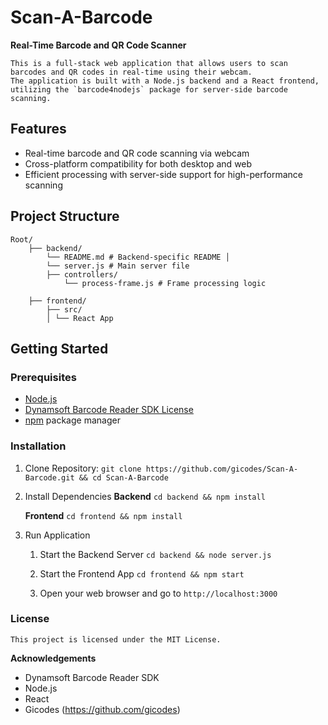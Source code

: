 # Scan-A-Barcode
**Real-Time Barcode and QR Code Scanner**

    This is a full-stack web application that allows users to scan barcodes and QR codes in real-time using their webcam. 
    The application is built with a Node.js backend and a React frontend, utilizing the `barcode4nodejs` package for server-side barcode scanning.

## Features
- Real-time barcode and QR code scanning via webcam
- Cross-platform compatibility for both desktop and web
- Efficient processing with server-side support for high-performance scanning


## Project Structure

    Root/ 
        ├── backend/
            └── README.md # Backend-specific README │
            └── server.js # Main server file 
            ├── controllers/ 
                └── process-frame.js # Frame processing logic  
                
        ├── frontend/
            ├── src/ 
            │ └── React App  


## Getting Started

### Prerequisites

- [Node.js](https://nodejs.org/)
- [Dynamsoft Barcode Reader SDK License](https://www.dynamsoft.com/barcode-reader/sdk-downloads/)
- [npm](https://www.npmjs.com/) package manager


### Installation

1. Clone Repository:
   `git clone https://github.com/gicodes/Scan-A-Barcode.git && cd Scan-A-Barcode`

2. Install Dependencies
    **Backend**
        `cd backend && npm install`
    
    **Frontend**
        `cd frontend && npm install`

3. Run Application
    1. Start the Backend Server
        `cd backend && node server.js`
    
    2. Start the Frontend App
        `cd frontend && npm start`

    3. Open your web browser and go to `http://localhost:3000`


### License

    This project is licensed under the MIT License.

**Acknowledgements**
- Dynamsoft Barcode Reader SDK
- Node.js
- React
- Gicodes (https://github.com/gicodes)